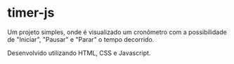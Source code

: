 # timer-js

Um projeto simples, onde é visualizado um cronômetro com a possibilidade de "Iniciar", "Pausar" e "Parar" o tempo decorrido.

Desenvolvido utilizando HTML, CSS e Javascript.
